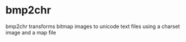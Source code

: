 # bmp2chr
bmp2chr transforms bitmap images to unicode text files using a charset image and a map file
